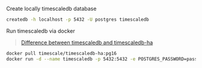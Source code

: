 Create locally timescaledb database

```bash
createdb -h localhost -p 5432 -U postgres timescaledb
```

Run timescaledb via docker

> [Difference between timescaledb and timescaledb-ha](https://stackoverflow.com/questions/77084310/weird-uuid-behavior-after-switching-to-timescaledb-ha)

```bash
docker pull timescale/timescaledb-ha:pg16
docker run -d --name timescaledb -p 5432:5432 -e POSTGRES_PASSWORD=password timescale/timescaledb-ha:pg16
```
